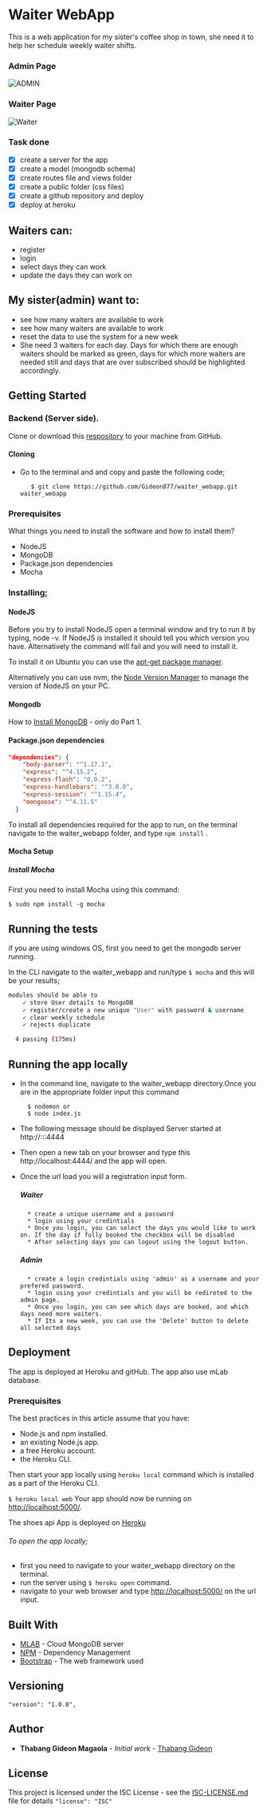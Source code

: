 # Waiter WebApp

This is a web application for my sister's coffee shop in town, she need it to help her schedule weekly waiter shifts.

### Admin Page
![ADMIN](https://raw.githubusercontent.com/Gideon877/waiter_webapp/master/public/images/Screenshot%20from%202017-10-04%2007-34-17.png)

### Waiter Page
![Waiter](https://raw.githubusercontent.com/Gideon877/waiter_webapp/master/public/images/Screenshot%20from%202017-10-04%2007-35-37.png)

### Task done

- [x] create a server for the app
- [x] create a model (mongodb schema)
- [x] create routes file and views folder
- [x] create a public folder (css files)
- [x] create a github repository and deploy
- [x] deploy at heroku

## Waiters can:

- register
- login
- select days they can work
- update the days they can work on

## My sister(admin) want to:

- see how many waiters are available to work
- see how many waiters are available to work
- reset the data to use the system for a new week
- She need 3 waiters for each day. Days for which there are enough waiters should be marked as green, days for which more waiters are needed still and days that are over subscribed should be highlighted accordingly.

## Getting Started

### Backend (Server side).

Clone or download this [respository](https://github.com/Gideon877/waiter_webapp.git) to your machine from GitHub.

#### Cloning

- Go to the terminal and and copy and paste the following code;

  ```
     $ git clone https://github.com/Gideon877/waiter_webapp.git waiter_webapp
  ```

### Prerequisites

What things you need to install the software and how to install them?

- NodeJS
- MongoDB
- Package.json dependencies
- Mocha

### Installing;

#### NodeJS

Before you try to install NodeJS open a terminal window and try to run it by typing, node -v. If NodeJS is installed it should tell you which version you have. Alternatively the command will fail and you will need to install it.

To install it on Ubuntu you can use the [apt-get package manager](https://nodejs.org/en/download/package-manager/#debian-and-ubuntu-based-linux-distributions.md).

Alternatively you can use nvm, the [Node Version Manager](https://github.com/creationix/nvm#install-script.md) to manage the version of NodeJS on your PC.

#### Mongodb

How to [Install MongoDB](https://www.digitalocean.com/community/tutorials/how-to-install-and-secure-mongodb-on-ubuntu-16-04.md) - only do Part 1.

#### Package.json dependencies

```json
"dependencies": {
    "body-parser": "^1.17.1",
    "express": "^4.15.2",
    "express-flash": "0.0.2",
    "express-handlebars": "^3.0.0",
    "express-session": "^1.15.4",
    "mongoose": "^4.11.5"
  }
```

To install all dependencies required for the app to run, on the terminal navigate to the waiter_webapp folder, and type `npm install` .

#### Mocha Setup

##### Install Mocha

First you need to install Mocha using this command:

```
$ sudo npm install -g mocha
```

## Running the tests

if you are using windows OS, first you need to get the mongodb server running.

In the CLI navigate to the waiter_webapp and run/type `$ mocha` and this will be your results;

```bash
modules should be able to
    ✓ store User details to MongoDB
    ✓ register/create a new unique "User" with password & username
    ✓ clear weekly schedule
    ✓ rejects duplicate

  4 passing (175ms)
```

## Running the app locally

- In the command line, navigate to the waiter_webapp directory.Once you are in the appropriate folder input this command

        $ nodemon or
        $ node index.js

- The following message should be displayed Server started at http://:::4444

- Then open a new tab on your browser and type this http://localhost:4444/ and the app will open.
- Once the url load you will a registration input form.

   ##### Waiter
   
        * create a unique username and a password
        * login using your credintials 
        * Once you login, you can select the days you would like to work on. If the day if fully booked the checkbox will be disabled
        * After selecting days you can logout using the logout button.
        
  ##### Admin
  
        * create a login credintials using 'admin' as a username and your prefered password.
        * login using your credintials and you will be redireted to the admin page.
        * Once you login, you can see which days are booked, and which days need more waiters.
        * If Its a new week, you can use the 'Delete' button to delete all selected days
        
        
## Deployment

The app is deployed at Heroku and gitHub. The app also use mLab database.

### Prerequisites

The best practices in this article assume that you have:

- Node.js and npm installed.
- an existing Node.js app.
- a free Heroku account.
- the Heroku CLI.

Then start your app locally using `heroku local` command which is installed as a part of the Heroku CLI.

`$ heroku local web` Your app should now be running on <http://localhost:5000/>.

The shoes api App is deployed on [Heroku](https://waiter-8.herokuapp.com)

###### To open the app locally;
  - first you need to navigate to your waiter_webapp directory on the terminal.
  - run the server using `$ heroku open` command.
  - navigate to your web browser and type <http://localhost:5000/> on the url input.

## Built With

- [MLAB](https://mlab.com) - Cloud MongoDB server
- [NPM](https://www.npmjs.com) - Dependency Management
- [Bootstrap](https://bootswatch.com/solar/) - The web framework used

## Versioning

`"version": "1.0.0",`

## Author

- **Thabang Gideon Magaola** - _Initial work_ - [Thabang Gideon](https://github.com/Gideon877)

## License

This project is licensed under the ISC License - see the [ISC-LICENSE.md](https://github.com/nevir/readable-licenses/blob/master/markdown/ISC-LICENSE.md) file for details `"license": "ISC"`
